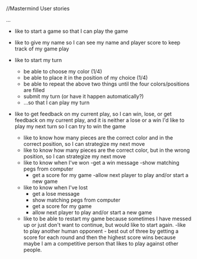 //Mastermind User stories

 ...

- like to start a game so that I can play the game
- like to give my name so I can see my name and player score to keep track of my game play

- like to start my turn
  - be able to choose my color (1/4)
  - be able to place it in the position of my choice (1/4)
  - be able to repeat the above two things until the four colors/positions are filled
  - submit my turn (or have it happen automatically?)
  - ...so that I can play my turn
- like to get feedback on my current play, so I can win, lose, or get feedback on my current play, and it is neither a lose or a win I'd like to play my next turn so I can try to win the game
  - like to know how many pieces are the correct color and in the correct position, so I can strategize my next move
  - like to know how many pieces are the correct color, but in the wrong position, so I can strategize my next move
  - like to know when I've won
    -get a win message
    -show matching pegs from computer
    - get a score for my game
    -allow next player to play and/or start a new game
  - like to know when I've lost
    - get a lose message
    - show matching pegs from computer
    - get a score for my game
    - allow next player to play and/or start a new game
  - like to be able to restart my game because sometimes I have messed up or just don't want to continue, but would like to start again.
-like to play another human opponent - best out of three by getting a score for each round and then the highest score wins because maybe I am a competitive person that likes to play against other people.

